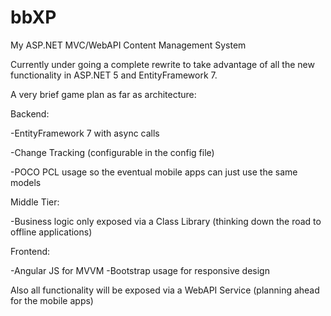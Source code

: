 # bbXP
My ASP.NET MVC/WebAPI Content Management System

Currently under going a complete rewrite to take advantage of all the new functionality in ASP.NET 5 and EntityFramework 7.

A very brief game plan as far as architecture:

Backend:

-EntityFramework 7 with async calls

-Change Tracking (configurable in the config file)

-POCO PCL usage so the eventual mobile apps can just use the same models

Middle Tier:

-Business logic only exposed via a Class Library (thinking down the road to offline applications)

Frontend:

-Angular JS for MVVM
-Bootstrap usage for responsive design

Also all functionality will be exposed via a WebAPI Service (planning ahead for the mobile apps)
